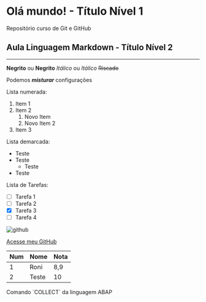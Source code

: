 # Olá mundo! - Título Nível 1
 Repositório curso de Git e GitHub
 
 ## Aula Linguagem Markdown - Título Nível 2
 ***
 __Negrito__ ou **Negrito**
 _Itálico_ ou _Itálico_
 ~~Riscado~~
 
 Podemos __*misturar*__ configurações
 
 Lista numerada:
 1. Item 1
 2. Item 2
    1. Novo Item
    1. Novo Item 2
 200. Item 3

Lista demarcada:
* Teste
* Teste
  * Teste
* Teste

Lista de Tarefas:

- [ ] Tarefa 1
- [ ] Tarefa 2
- [x] Tarefa 3
- [ ] Tarefa 4

![github](https://user-images.githubusercontent.com/118119654/221390637-2391c926-22fe-4ee2-8210-710bb43d04e6.jpg)

[Acesse meu GitHub](https://github.com/rrodrigues22)

Num | Nome | Nota
---|---|---
1 | Roni | 8,9
2 | Teste | 10

Comando ´COLLECT´ da linguagem ABAP
